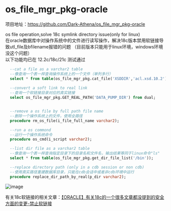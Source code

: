 # os_file_mgr_pkg-oracle

项目地址：https://github.com/Dark-Athena/os_file_mgr_pkg-oracle  

os file operation,solve 18c symlink directory issue(only for linux)   
在oracle数据库中对操作系统中的文件进行读写操作，解决18c版本禁用软链接导致utl_file及bfilename报错的问题  （目前版本只能用于linux环境，windows环境没这个问题）  
以下功能均已在 12.2c/18c/21c 测试通过

```sql
  --cat a file as a varchar2 table 
  --像查询一个表一样查询操作系统上的一个文件（单列多行）
  select * from table(os_file_mgr_pkg.cat_file('XSDDIR','acl.xsd.10.2')); 
 
  --convert a soft link to real link
  --查询一个软链接目录对应的真实链接
  select os_file_mgr_pkg.GET_REAL_PATH('DATA_PUMP_DIR') from dual;


  --remove a os file by full path file name  
  --删除一个操作系统上的文件，使用全路径
  procedure rm_os_file(i_file_full_name varchar2);

  --run a os commond 
  --运行一个操作系统命令
  procedure os_cmd(i_script varchar2);

  --list dir file as a varchar2 table 
  --像查询一个表一样查询指定目录下的目录名和文件名，输出结果等同于linux命令"ls"
  select * from table(os_file_mgr_pkg.get_dir_file_list('/bin'));

  --replace directory path (only in a cdb session or non cdb)
  --使用真实路径重建数据库目录，只能在cdb会话中或者非cdb环境中运行
  procedure replace_dir_path_by_real(p_dir varchar2);
```
![image](https://user-images.githubusercontent.com/25106767/144196420-529f604c-4f07-4f64-96a6-e1e83b05efbd.png)
  
有关18c软链接的相关文章：[【ORACLE】有关18c的一个很多文章都没提到的安全方面的变更-禁止软链接](https://www.darkathena.top/archives/18c-symlink-forbid)  
